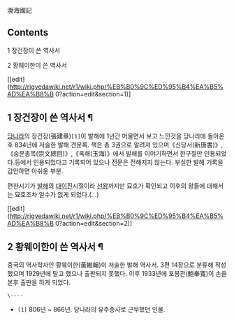 渤海國記

## Contents

    

1 장건장이 쓴 역사서

2 황웨이한이 쓴 역사서

[[edit](http://rigvedawiki.net/r1/wiki.php/%EB%B0%9C%ED%95%B4%EA%B5%AD%EA%B8%B
0?action=edit&section=1)]

## 1 장건장이 쓴 역사서 ¶

[당나라](%EB%8B%B9%EB%82%98%EB%9D%BC.md)의 장건장(張建章)`[1]`이 발해에 1년간 머물면서 보고 느낀것을
당나라에 돌아온후 834년에 저술한 발해 견문록. 책은 총 3권으로 알려져 있으며《신당서(新唐書)》,
《숭문총목(崇文總目)》,《옥해(玉海)》에서 발해를 이야기하면서 한구절만 인용되었다.등에서 인용되었다고 기록되어 있으나 전문은 전해지지
않는다. 부실한 발해 기록을 감안하면 아쉬운 부분.

  

편찬시기가 [발해](%EB%B0%9C%ED%95%B4.md)의
[대이진](%EB%8C%80%EC%9D%B4%EC%A7%84.md)시절이라 [선왕](%EC%84%A0%EC%99%95.md)까지만
묘호가 확인되고 이후의 왕들에 대해서는 묘호조차 알수가 없게 되었다.(...)

[[edit](http://rigvedawiki.net/r1/wiki.php/%EB%B0%9C%ED%95%B4%EA%B5%AD%EA%B8%B
0?action=edit&section=2)]

## 2 황웨이한이 쓴 역사서 ¶

중국의 역사학자인 황웨이한(黃維翰)이 저술한 발해 역사서. 3편 14장으로 분류해 작성했으며 1929년에 탈고 했으나 출판되지 못했다. 이후
1933년에 포봉관(鮑奉寬)이 손을 본후 출판을 하게 되었다.

`\----`

  * `[1]` 806년 ~ 866년. 당나라의 유주종사로 근무했던 인물.

